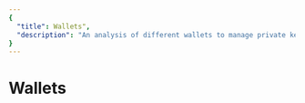 ```yaml
---
{
  "title": Wallets",
  "description": "An analysis of different wallets to manage private keys and build Bitcoin transactions. Towards Liberty is an archive of knowledge about Bitcoin, Economics and Natural Law."
}
---
```


# Wallets
